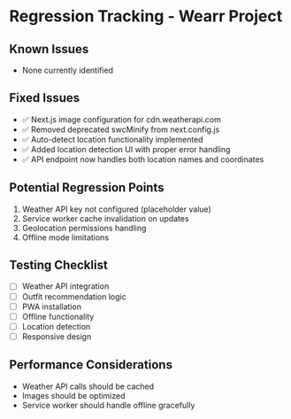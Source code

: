 # Regression Tracking - Wearr Project

## Known Issues
- None currently identified

## Fixed Issues
- ✅ Next.js image configuration for cdn.weatherapi.com
- ✅ Removed deprecated swcMinify from next.config.js
- ✅ Auto-detect location functionality implemented
- ✅ Added location detection UI with proper error handling
- ✅ API endpoint now handles both location names and coordinates

## Potential Regression Points
1. Weather API key not configured (placeholder value)
2. Service worker cache invalidation on updates
3. Geolocation permissions handling
4. Offline mode limitations

## Testing Checklist
- [ ] Weather API integration
- [ ] Outfit recommendation logic
- [ ] PWA installation
- [ ] Offline functionality
- [ ] Location detection
- [ ] Responsive design

## Performance Considerations
- Weather API calls should be cached
- Images should be optimized
- Service worker should handle offline gracefully